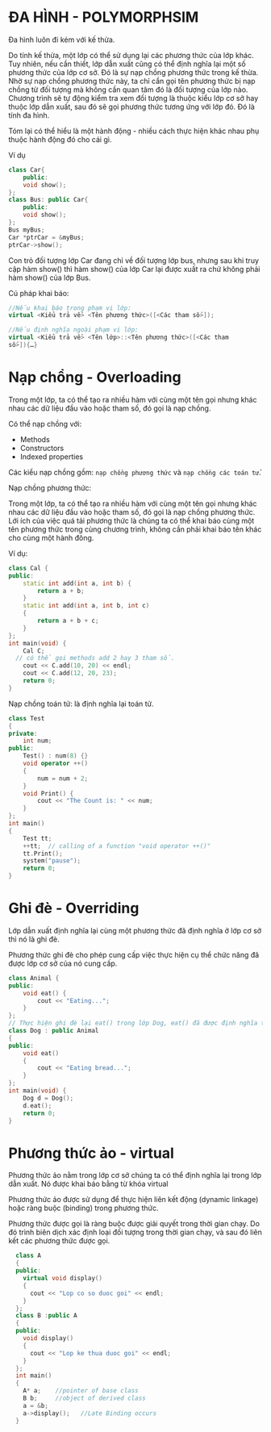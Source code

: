 # ĐA HÌNH - POLYMORPHSIM
Đa hình luôn đi kém với kế thừa.

 Do tính kế thừa, một lớp có thể sử dụng lại các phương thức của lớp khác. Tuy nhiên, nếu cần thiết, lớp dẫn xuất cũng có thể định nghĩa lại một số phương thức của lớp cơ sở. Đó là sự nạp chồng phương thức trong kế thừa. Nhờ sự nạp chồng phương thức này, ta chỉ cần gọi tên phương thức bị nạp chồng từ đối tượng mà không cần quan tâm đó là đối tượng của lớp nào. Chương trình sẽ tự động kiểm tra xem đối tượng là thuộc kiểu lớp cơ sở hay thuộc lớp dẫn xuất, sau đó sẽ gọi phương thức tương ứng với lớp đó. Đó là tính đa hình. 

 Tóm lại có thể hiểu là một hành động - nhiều cách thực hiện khác nhau phụ thuộc hành động đó cho cái gì.

Ví dụ
```cpp
class Car{  
	public: 	 	 	
	void show(); 
}; 
class Bus: public Car{  	
    public: 	 	 	
    void show(); 
};
Bus myBus;
Car *ptrCar = &myBus;
ptrCar->show();
```
Con trỏ đối tượng lớp Car đang chỉ về đối tượng lớp bus, nhưng sau khi truy cập hàm show()
thì hàm show() của lớp Car lại được xuất ra chứ không phải hàm show() của lớp Bus.

Cú pháp khai báo:
```cpp
//Nếu khai báo trong phạm vi lớp: 
virtual <Kiểu trả về> <Tên phương thức>([<Các tham số>]); 

//Nếu định nghĩa ngoài phạm vi lớp: 
virtual <Kiểu trả về> <Tên lớp>::<Tên phương thức>([<Các tham 
số>]){…} 
```
# Nạp chổng - Overloading
Trong một lớp, ta có thể tạo ra nhiều hàm với cùng một tên gọi nhưng khác nhau các dữ liệu đầu vào hoặc tham số, đó gọi là nạp chồng.

Có thể nạp chồng với:
- Methods
- Constructors
- Indexed properties

Các kiểu nạp chồng gồm: `nạp chồng phương thức` và `nạp chồng các toán tử`.

Nạp chồng phương thức:

Trong một lớp, ta có thể tạo ra nhiều hàm với cùng một tên gọi nhưng khác nhau các dữ liệu đầu vào hoặc tham số, đó gọi là nạp chồng phương thức.
Lới ích của việc quá tải phương thức là chúng ta có thể khai báo cùng một tên phương thức trong cùng chương trình, không cần phải khai báo tên khác cho cùng một hành đông.

Ví dụ:
```cpp
class Cal {
public:
	static int add(int a, int b) {
		return a + b;
	}
	static int add(int a, int b, int c)
	{
		return a + b + c;
	}
};
int main(void) {
	Cal C;
  // có thể gọi methods add 2 hay 3 tham số.
	cout << C.add(10, 20) << endl;
	cout << C.add(12, 20, 23);
	return 0;
}
```
Nạp chồng toán tử: là định nghĩa lại toán tử.
```cpp
class Test
{
private:
	int num;
public:
	Test() : num(8) {}
	void operator ++()
	{
		num = num + 2;
	}
	void Print() {
		cout << "The Count is: " << num;
	}
};
int main()
{
	Test tt;
	++tt;  // calling of a function "void operator ++()"  
	tt.Print();
	system("pause");
	return 0;
}
```

# Ghi đè - Overriding
Lớp dẫn xuất định nghĩa lại cùng một phương thức đã định nghĩa ở lớp cơ sở thì nó là ghi đè.

Phương thức ghi đè cho phép cung cấp việc thực hiện cụ thể chức năng đã được lớp cơ sở của nó cung cấp.

```cpp
class Animal {
public:
	void eat() {
		cout << "Eating...";
	}
};
// Thực hiện ghi đè lại eat() trong lớp Dog, eat() đã được định nghĩa trong lớp Animal trước đó
class Dog : public Animal
{
public:
	void eat()
	{
		cout << "Eating bread...";
	}
};
int main(void) {
	Dog d = Dog();
	d.eat();
	return 0;
}
```

# Phương thức ảo - virtual
Phương thức ảo nằm trong lớp cơ sở chúng ta có thể định nghĩa lại trong lớp dẫn xuất. Nó được khai báo bằng từ khóa virtual

Phương thức ảo được sử dụng để thực hiện liên kết động (dynamic linkage) hoặc ràng buộc (binding) trong phương thức.

Phương thức được gọi là ràng buộc  được giải quyết trong thời gian chạy. Do đó trình biên dịch xác định loại đối tượng trong thời gian chạy, và sau đó liên kết các phương thức được gọi.
```cpp
  class A
  {
  public:
    virtual void display()
    {
      cout << "Lop co so duoc goi" << endl;
    }
  };
  class B :public A
  {
  public:
    void display()
    {
      cout << "Lop ke thua duoc goi" << endl;
    }
  };
  int main()
  {
    A* a;    //pointer of base class  
    B b;     //object of derived class  
    a = &b;
    a->display();   //Late Binding occurs  
  }
```
